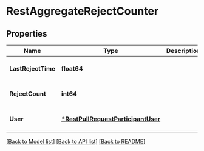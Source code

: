 # RestAggregateRejectCounter

## Properties
Name | Type | Description | Notes
------------ | ------------- | ------------- | -------------
**LastRejectTime** | **float64** |  | [optional] [default to null]
**RejectCount** | **int64** |  | [optional] [default to null]
**User** | [***RestPullRequestParticipantUser**](RestPullRequestParticipant_user.md) |  | [optional] [default to null]

[[Back to Model list]](../README.md#documentation-for-models) [[Back to API list]](../README.md#documentation-for-api-endpoints) [[Back to README]](../README.md)

